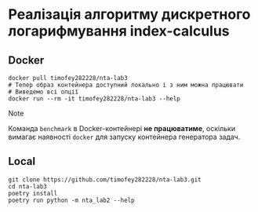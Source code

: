 # Реалiзацiя алгоритму дискретного логарифмування index-calculus

## Docker

```shell
docker pull timofey282228/nta-lab3
# Тепер образ контейнера доступний локально і з ним можна працювати
# Виведемо всі опції
docker run --rm -it timofey282228/nta-lab3 --help
```

> [!NOTE]
> Команда `benchmark` в Docker-контейнері __не працюватиме__,
> оскільки вимагає наявності `docker` для запуску контейнера генератора задач.

## Local

```shell
git clone https://github.com/timofey282228/nta-lab3.git
cd nta-lab3
poetry install
poetry run python -m nta_lab2 --help
```
